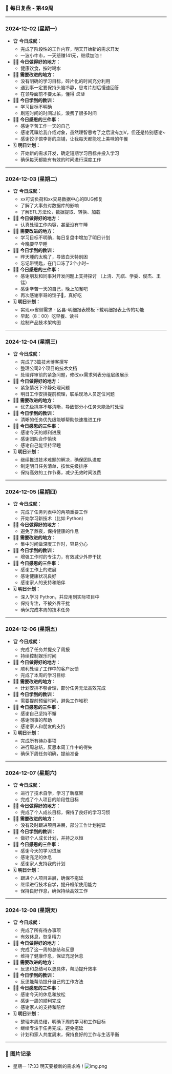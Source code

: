 ### 📆 **每日复盘 - 第49周**

---

### **2024-12-02 (星期一)**

- 🏆 **今日成就：**
  - 完成了阶段性的工作内容，明天开始新的需求开发
  - 一波小牛市，一天怒赚141元，继续加油！
- 👏🏻 **今日做得好的地方：**
  - 健康饮食，按时喝水
- 💪🏻 **需要改进的地方：**
  - 没有明确的学习目标，碎片化的时间充分利用
  - 遇到事一定要保持头脑冷静，思考片刻后慢速回答
  - 在领导面前不要太呆，懂得 _说话_
- ✍🏻 **今日学到的教训：**
  - 学习目标不明确
  - 刷短时间的时间过长，浪费了很多时间
- 🙏🏻 **今日感恩的三件事：**
  - 感谢辛苦工作一天的自己
  - 感谢芃祺给我介绍对象，虽然理智思考了之后没有加V，但还是特别感谢~
  - 感谢饺子馆李哥的店铺，让我每天都能吃上美味的午餐
- 🗓️ **明日计划：**
  - 开始新的需求开发，确定短期学习目标并投入学习
  - 确保每天都能有有效的时间进行深度工作

---

### **2024-12-03 (星期二)**

- 🏆 **今日成就：**
  - xx可调负荷和xx交易数据中心的BUG修复
  - 了解了大事务对数据库的影响
  - 了解ETL方法论，数据提取、转换、加载
- 👏🏻 **今日做得好的地方：**
  - 认真处理工作内容，甚至没有午睡
- 💪🏻 **需要改进的地方：**
  - 学习目标不明确，每日复盘中增加了明日计划
  - 今晚要早早睡
- ✍🏻 **今日学到的教训：**
  - 昨天睡的太晚了，导致白天特别困
  - 忘记带钥匙，在门口冻了2个小时~
- 🙏🏻 **今日感恩的三件事：**
  - 感谢朋友和同事对开发问题上支持探讨 （上清、芃祺、学委、俊杰、王锰）
  - 感谢辛苦一天的自己，晚上加餐吧
  - 再次感谢李哥的饺子🥟，真好吃
- 🗓️ **明日计划：**
  - 实现xx省侧需求 - 区县-明细报表模板下载明细报表上传的功能
  - 早起（8：00）吃早餐、读书
  - 绘制产品技术架构图

---

### **2024-12-04 (星期三)**

- 🏆 **今日成就：**
  - 完成了3篇技术博客撰写
  - 整理公司2个项目的技术文档
  - 处理评审前的紧急问题，修改xx需求列表分组层级展示
- 👏🏻 **今日做得好的地方：**
  - 紧急情况下冷静处理问题
  - 明日工作安排提前梳理，联系现场人员定位问题
- 💪🏻 **需要改进的地方：**
  - 优先级排序不够清晰，导致部分小任务未能及时处理
- ✍🏻 **今日学到的教训：**
  - 清晰的任务优先级能够帮助快速推进工作
- 🙏🏻 **今日感恩的三件事：**
  - 感谢今天的顺利进展
  - 感谢团队合作愉快
  - 感谢自己能坚持早睡
- 🗓️ **明日计划：**
  - 继续推进技术难题的解决，确保团队进度
  - 制定明日任务清单，按优先级排序
  - 保持高效的工作节奏，减少无效时间浪费

---

### **2024-12-05 (星期四)**

- 🏆 **今日成就：**
  - 完成了任务列表中的两项重要工作
  - 开始学习新技术（比如 Python）
- 👏🏻 **今日做得好的地方：**
  - 避免了熬夜，保持健康的作息
- 💪🏻 **需要改进的地方：**
  - 集中时间做深度工作时，容易分心
- ✍🏻 **今日学到的教训：**
  - 增强工作时的专注力，有效减少外界干扰
- 🙏🏻 **今日感恩的三件事：**
  - 感谢工作上的进展
  - 感谢健康状况良好
  - 感谢家人的支持和陪伴
- 🗓️ **明日计划：**
  - 深入学习 Python，并应用到实际项目中
  - 保持专注，不被外界干扰
  - 确保完成本周的技术任务

---

### **2024-12-06 (星期五)**

- 🏆 **今日成就：**
  - 完成了任务并提交了周报
  - 持续控制娱乐时间
- 👏🏻 **今日做得好的地方：**
  - 顺利处理了工作中的客户反馈
  - 完成了本周的学习目标
- 💪🏻 **需要改进的地方：**
  - 计划安排不够合理，部分任务无法高效完成
- ✍🏻 **今日学到的教训：**
  - 需要提前预留时间，避免工作堆积
- 🙏🏻 **今日感恩的三件事：**
  - 感谢自己坚持不懈
  - 感谢同事的帮助
  - 感谢家人和朋友的支持
- 🗓️ **明日计划：**
  - 完成所有待办事项
  - 进行周总结，反思本周工作中的得失
  - 确保下周任务明确，提前准备

---

### **2024-12-07 (星期六)**

- 🏆 **今日成就：**
  - 进行了技术自学，学习了新框架
  - 完成了个人项目的阶段性目标
- 👏🏻 **今日做得好的地方：**
  - 完成了个人成长目标，保持了良好的学习习惯
- 💪🏻 **需要改进的地方：**
  - 没有及时跟进项目进展，部分工作计划拖延
- ✍🏻 **今日学到的教训：**
  - 做好个人成长计划，并持之以恒
- 🙏🏻 **今日感恩的三件事：**
  - 感谢今天的学习进展
  - 感谢充足的休息
  - 感谢家人支持我的计划
- 🗓️ **明日计划：**
  - 跟进个人项目进展，确保不拖延
  - 继续进行技术自学，提升框架使用能力
  - 保持良好作息，确保持续高效工作

---

### **2024-12-08 (星期天)**

- 🏆 **今日成就：**
  - 完成了所有待办事项
  - 有效休息，恢复精力
- 👏🏻 **今日做得好的地方：**
  - 完成了这一周的总结和反思
  - 维持了健康作息，保证充足休息
- 💪🏻 **需要改进的地方：**
  - 反思和总结可以更具体，帮助提升效率
- ✍🏻 **今日学到的教训：**
  - 反思能帮助提升自己的工作方法
- 🙏🏻 **今日感恩的三件事：**
  - 感谢今天的休息和放松
  - 感谢一周的顺利完成
  - 感谢家人的支持和陪伴
- 🗓️ **明日计划：**
  - 整理本周总结，明确下周的学习和工作目标
  - 继续专注于任务完成，避免拖延
  - 计划和家人共度周末，保持良好的工作与生活平衡

---

### 📸 **图片记录**
- 星期一 17:33 明天要接新的需求咯！![img.png](img/img.png)